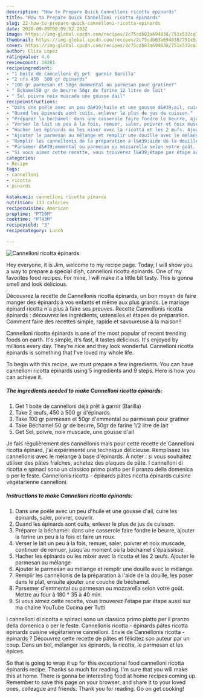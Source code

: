 ```yaml
---
description: "How to Prepare Quick Cannelloni ricotta épinards"
title: "How to Prepare Quick Cannelloni ricotta épinards"
slug: 22-how-to-prepare-quick-cannelloni-ricotta-epinards
date: 2020-09-09T00:09:52.203Z
image: https://img-global.cpcdn.com/recipes/2c75cdb83a694838/751x532cq70/cannelloni-ricotta-epinards-photo-principale-de-la-recette.jpg
thumbnail: https://img-global.cpcdn.com/recipes/2c75cdb83a694838/751x532cq70/cannelloni-ricotta-epinards-photo-principale-de-la-recette.jpg
cover: https://img-global.cpcdn.com/recipes/2c75cdb83a694838/751x532cq70/cannelloni-ricotta-epinards-photo-principale-de-la-recette.jpg
author: Eliza Lopez
ratingvalue: 4.6
reviewcount: 18281
recipeingredient:
- "1 boite de cannelloni dj prt  garnir Barilla"
- "2 ufs 450  500 gr dpinards"
- "100 gr parmesan et 50gr demmental ou parmesan pour gratiner"
- " Bchamel50 gr de beurre 50gr de farine 12 litre de lait"
- " Sel poivre noix muscade une gousse dail"
recipeinstructions:
- "Dans une poêle avec un peu d&#39;huile et une gousse d&#39;ail, cuire les épinards, saler, poivrer, couvrir."
- "Quand les épinards sont cuits, enlever le plus de jus de cuisson."
- "Préparer la béchamel: dans une casserole faire fondre le beurre, ajouter la farine un peu à la fois et faire un roux."
- "Verser le lait un peu à la fois, remuer, saler, poivrer et noix muscade, continuer de remuer, jusqu&#39;au moment où la béchamel s&#39;épaississe."
- "Hacher les épinards ou les mixer avec la ricotta et les 2 œufs. Ajouter le parmesan au mélange"
- "Ajouter le parmesan au mélange et remplir une douille avec le mélange."
- "Remplir les cannellonis de la préparation à l&#39;aide de la douille, les poser dans le plat, ensuite ajouter une couche de béchamel."
- "Parsemer d&#39;emmental ou parmesan ou mozzarella selon votre goût. Mettre au four à 180 ° 35 à 40 min."
- "Si vous aimez cette recette, vous trouverez l&#39;étape par étape aussi sur ma chaîne YouTube Cucina per Tutti"
categories:
- Recipe
tags:
- cannelloni
- ricotta
- pinards

katakunci: cannelloni ricotta pinards 
nutrition: 133 calories
recipecuisine: American
preptime: "PT19M"
cooktime: "PT43M"
recipeyield: "3"
recipecategory: Lunch

---
```



![Cannelloni ricotta épinards](https://img-global.cpcdn.com/recipes/2c75cdb83a694838/751x532cq70/cannelloni-ricotta-epinards-photo-principale-de-la-recette.jpg)

Hey everyone, it is Jim, welcome to my recipe page. Today, I will show you a way to prepare a special dish, cannelloni ricotta épinards. One of my favorites food recipes. For mine, I will make it a little bit tasty. This is gonna smell and look delicious.

Découvrez la recette de Cannellonis ricotta épinards, un bon moyen de faire manger des épinards à vos enfants et même aux plus grands. Le mariage épinard ricotta n&#39;a plus à faire ses preuves. Recette Cannellonis ricotta épinards : découvrez les ingrédients, ustensiles et étapes de préparation. Comment faire des recettes simple, rapide et savoureuse à la maison!!

Cannelloni ricotta épinards is one of the most popular of recent trending foods on earth. It's simple, it's fast, it tastes delicious. It's enjoyed by millions every day. They're nice and they look wonderful. Cannelloni ricotta épinards is something that I've loved my whole life.


To begin with this recipe, we must prepare a few ingredients. You can have cannelloni ricotta épinards using 5 ingredients and 9 steps. Here is how you can achieve it.

<!--inarticleads1-->

##### The ingredients needed to make Cannelloni ricotta épinards:

1. Get 1 boite de cannelloni déjà prêt à garnir (Barilla)
1. Take 2 œufs, 450 à 500 gr d&#39;épinards
1. Take 100 gr parmesan et 50gr d&#39;emmental ou parmesan pour gratiner
1. Take  Béchamel:50 gr de beurre, 50gr de farine 1/2 litre de lait
1. Get  Sel, poivre, noix muscade, une gousse d&#39;ail


Je fais régulièrement des cannellonis mais pour cette recette de Cannelloni ricotta épinard, j&#39;ai expérimenté une technique délicieuse. Remplissez les cannellonis avec le mélange à base d&#39;épinards. À noter : si vous souhaitez utiliser des pâtes fraîches, achetez des plaques de pâte. I cannelloni di ricotta e spinaci sono un classico primo piatto per il pranzo della domenica o per le feste. Cannellonis ricotta - épinards pâtes ricotta épinards cuisine végétarienne cannelloni. 

<!--inarticleads2-->

##### Instructions to make Cannelloni ricotta épinards:

1. Dans une poêle avec un peu d&#39;huile et une gousse d&#39;ail, cuire les épinards, saler, poivrer, couvrir.
1. Quand les épinards sont cuits, enlever le plus de jus de cuisson.
1. Préparer la béchamel: dans une casserole faire fondre le beurre, ajouter la farine un peu à la fois et faire un roux.
1. Verser le lait un peu à la fois, remuer, saler, poivrer et noix muscade, continuer de remuer, jusqu&#39;au moment où la béchamel s&#39;épaississe.
1. Hacher les épinards ou les mixer avec la ricotta et les 2 œufs. Ajouter le parmesan au mélange
1. Ajouter le parmesan au mélange et remplir une douille avec le mélange.
1. Remplir les cannellonis de la préparation à l&#39;aide de la douille, les poser dans le plat, ensuite ajouter une couche de béchamel.
1. Parsemer d&#39;emmental ou parmesan ou mozzarella selon votre goût. Mettre au four à 180 ° 35 à 40 min.
1. Si vous aimez cette recette, vous trouverez l&#39;étape par étape aussi sur ma chaîne YouTube Cucina per Tutti


I cannelloni di ricotta e spinaci sono un classico primo piatto per il pranzo della domenica o per le feste. Cannellonis ricotta - épinards pâtes ricotta épinards cuisine végétarienne cannelloni. Envie de Cannellonis ricotta - épinards ? Découvrez cette recette de pâtes et félicitez son auteur par un coup. Dans un bol, mélanger les épinards, la ricotta, le parmesan et les épices. 

So that is going to wrap it up for this exceptional food cannelloni ricotta épinards recipe. Thanks so much for reading. I'm sure that you will make this at home. There is gonna be interesting food at home recipes coming up. Remember to save this page on your browser, and share it to your loved ones, colleague and friends. Thank you for reading. Go on get cooking!
